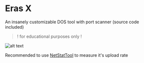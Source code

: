 # Eras X
An insanely customizable DOS tool with port scanner (source code included)
> ! for educational purposes only !

![alt text](https://cdn.discordapp.com/attachments/1051113640733966407/1126912194102169620/Sc.png)

Recommended to use [NetStatTool](https://github.com/Noisec/netstattool/blob/main/netstattool.exe) to measure it's upload rate 
